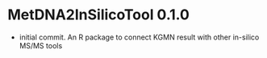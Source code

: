 # MetDNA2InSilicoTool 0.1.0
- initial commit. An R package to connect KGMN result with other in-silico MS/MS tools
